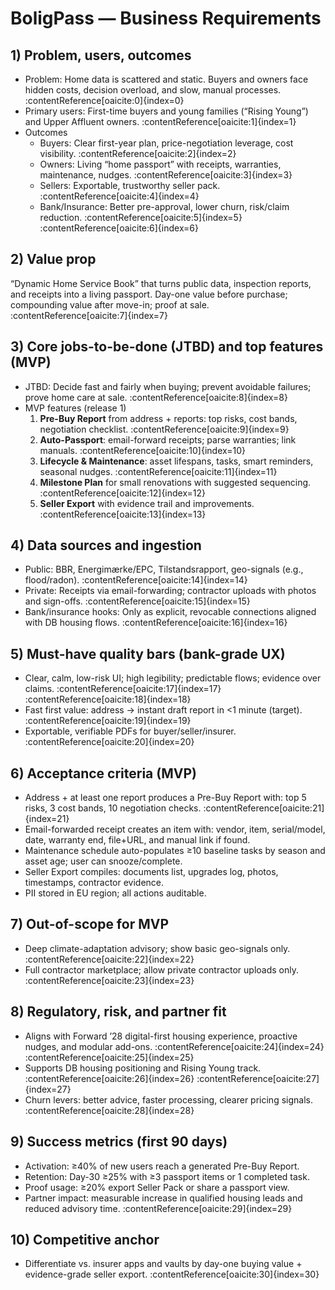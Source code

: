 # BoligPass — Business Requirements

## 1) Problem, users, outcomes
- Problem: Home data is scattered and static. Buyers and owners face hidden costs, decision overload, and slow, manual processes. :contentReference[oaicite:0]{index=0}
- Primary users: First-time buyers and young families (“Rising Young”) and Upper Affluent owners. :contentReference[oaicite:1]{index=1}
- Outcomes
  - Buyers: Clear first-year plan, price-negotiation leverage, cost visibility. :contentReference[oaicite:2]{index=2}
  - Owners: Living “home passport” with receipts, warranties, maintenance, nudges. :contentReference[oaicite:3]{index=3}
  - Sellers: Exportable, trustworthy seller pack. :contentReference[oaicite:4]{index=4}
  - Bank/Insurance: Better pre-approval, lower churn, risk/claim reduction. :contentReference[oaicite:5]{index=5} :contentReference[oaicite:6]{index=6}

## 2) Value prop
“Dynamic Home Service Book” that turns public data, inspection reports, and receipts into a living passport. Day-one value before purchase; compounding value after move-in; proof at sale. :contentReference[oaicite:7]{index=7}

## 3) Core jobs-to-be-done (JTBD) and top features (MVP)
- JTBD: Decide fast and fairly when buying; prevent avoidable failures; prove home care at sale. :contentReference[oaicite:8]{index=8}
- MVP features (release 1)
  1) **Pre-Buy Report** from address + reports: top risks, cost bands, negotiation checklist. :contentReference[oaicite:9]{index=9}
  2) **Auto-Passport**: email-forward receipts; parse warranties; link manuals. :contentReference[oaicite:10]{index=10}
  3) **Lifecycle & Maintenance**: asset lifespans, tasks, smart reminders, seasonal nudges. :contentReference[oaicite:11]{index=11}
  4) **Milestone Plan** for small renovations with suggested sequencing. :contentReference[oaicite:12]{index=12}
  5) **Seller Export** with evidence trail and improvements. :contentReference[oaicite:13]{index=13}

## 4) Data sources and ingestion
- Public: BBR, Energimærke/EPC, Tilstandsrapport, geo-signals (e.g., flood/radon). :contentReference[oaicite:14]{index=14}
- Private: Receipts via email-forwarding; contractor uploads with photos and sign-offs. :contentReference[oaicite:15]{index=15}
- Bank/insurance hooks: Only as explicit, revocable connections aligned with DB housing flows. :contentReference[oaicite:16]{index=16}

## 5) Must-have quality bars (bank-grade UX)
- Clear, calm, low-risk UI; high legibility; predictable flows; evidence over claims. :contentReference[oaicite:17]{index=17} :contentReference[oaicite:18]{index=18}
- Fast first value: address → instant draft report in <1 minute (target). :contentReference[oaicite:19]{index=19}
- Exportable, verifiable PDFs for buyer/seller/insurer. :contentReference[oaicite:20]{index=20}

## 6) Acceptance criteria (MVP)
- Address + at least one report produces a Pre-Buy Report with: top 5 risks, 3 cost bands, 10 negotiation checks. :contentReference[oaicite:21]{index=21}
- Email-forwarded receipt creates an item with: vendor, item, serial/model, date, warranty end, file+URL, and manual link if found.
- Maintenance schedule auto-populates ≥10 baseline tasks by season and asset age; user can snooze/complete.
- Seller Export compiles: documents list, upgrades log, photos, timestamps, contractor evidence.
- PII stored in EU region; all actions auditable.

## 7) Out-of-scope for MVP
- Deep climate-adaptation advisory; show basic geo-signals only. :contentReference[oaicite:22]{index=22}
- Full contractor marketplace; allow private contractor uploads only. :contentReference[oaicite:23]{index=23}

## 8) Regulatory, risk, and partner fit
- Aligns with Forward ’28 digital-first housing experience, proactive nudges, and modular add-ons. :contentReference[oaicite:24]{index=24} :contentReference[oaicite:25]{index=25}
- Supports DB housing positioning and Rising Young track. :contentReference[oaicite:26]{index=26} :contentReference[oaicite:27]{index=27}
- Churn levers: better advice, faster processing, clearer pricing signals. :contentReference[oaicite:28]{index=28}

## 9) Success metrics (first 90 days)
- Activation: ≥40% of new users reach a generated Pre-Buy Report.
- Retention: Day-30 ≥25% with ≥3 passport items or 1 completed task.
- Proof usage: ≥20% export Seller Pack or share a passport view.
- Partner impact: measurable increase in qualified housing leads and reduced advisory time. :contentReference[oaicite:29]{index=29}

## 10) Competitive anchor
- Differentiate vs. insurer apps and vaults by day-one buying value + evidence-grade seller export. :contentReference[oaicite:30]{index=30}
